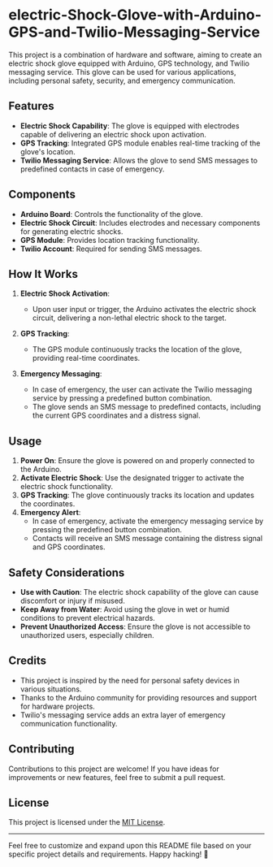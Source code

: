 # electric-Shock-Glove-with-Arduino-GPS-and-Twilio-Messaging-Service

This project is a combination of hardware and software, aiming to create an electric shock glove equipped with Arduino, GPS technology, and Twilio messaging service. This glove can be used for various applications, including personal safety, security, and emergency communication.

## Features

- **Electric Shock Capability**: The glove is equipped with electrodes capable of delivering an electric shock upon activation.
- **GPS Tracking**: Integrated GPS module enables real-time tracking of the glove's location.
- **Twilio Messaging Service**: Allows the glove to send SMS messages to predefined contacts in case of emergency.

## Components

- **Arduino Board**: Controls the functionality of the glove.
- **Electric Shock Circuit**: Includes electrodes and necessary components for generating electric shocks.
- **GPS Module**: Provides location tracking functionality.
- **Twilio Account**: Required for sending SMS messages.

## How It Works

1. **Electric Shock Activation**:
   - Upon user input or trigger, the Arduino activates the electric shock circuit, delivering a non-lethal electric shock to the target.
   
2. **GPS Tracking**:
   - The GPS module continuously tracks the location of the glove, providing real-time coordinates.
   
3. **Emergency Messaging**:
   - In case of emergency, the user can activate the Twilio messaging service by pressing a predefined button combination.
   - The glove sends an SMS message to predefined contacts, including the current GPS coordinates and a distress signal.

## Usage

1. **Power On**: Ensure the glove is powered on and properly connected to the Arduino.
2. **Activate Electric Shock**: Use the designated trigger to activate the electric shock functionality.
3. **GPS Tracking**: The glove continuously tracks its location and updates the coordinates.
4. **Emergency Alert**:
   - In case of emergency, activate the emergency messaging service by pressing the predefined button combination.
   - Contacts will receive an SMS message containing the distress signal and GPS coordinates.

## Safety Considerations

- **Use with Caution**: The electric shock capability of the glove can cause discomfort or injury if misused.
- **Keep Away from Water**: Avoid using the glove in wet or humid conditions to prevent electrical hazards.
- **Prevent Unauthorized Access**: Ensure the glove is not accessible to unauthorized users, especially children.

## Credits

- This project is inspired by the need for personal safety devices in various situations.
- Thanks to the Arduino community for providing resources and support for hardware projects.
- Twilio's messaging service adds an extra layer of emergency communication functionality.

## Contributing

Contributions to this project are welcome! If you have ideas for improvements or new features, feel free to submit a pull request.

## License

This project is licensed under the [MIT License](LICENSE).

---

Feel free to customize and expand upon this README file based on your specific project details and requirements. Happy hacking! 🚀
